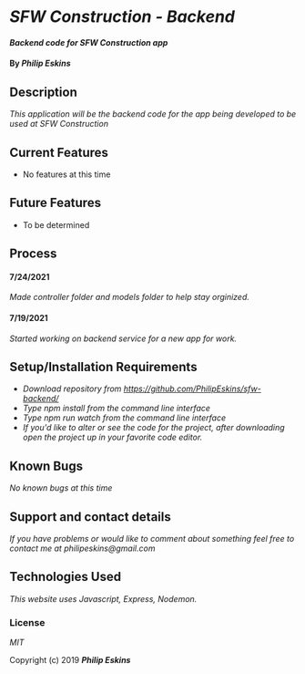 # _SFW Construction - Backend_

#### _Backend code for SFW Construction app_

#### By _**Philip Eskins**_

## Description

_This application will be the backend code for the app being developed to be used at SFW Construction_

## Current Features
* No features at this time

## Future Features
* To be determined

## Process

#### 7/24/2021
_Made controller folder and models folder to help stay orginized._

#### 7/19/2021
_Started working on backend service for a new app for work._


## Setup/Installation Requirements

* _Download repository from https://github.com/PhilipEskins/sfw-backend/_
* _Type npm install from the command line interface_
* _Type npm run watch from the command line interface_
* _If you'd like to alter or see the code for the project, after downloading open the project up in your favorite code editor._

## Known Bugs

_No known bugs at this time_

## Support and contact details

_If you have problems or would like to comment about something feel free to contact me at philipeskins@gmail.com_

## Technologies Used

_This website uses Javascript, Express, Nodemon._


### License

*MIT*

Copyright (c) 2019 **_Philip Eskins_**

